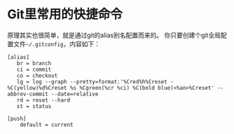 # Git里常用的快捷命令

原理其实也很简单，就是通过git的alias别名配置而来的。
你只要创建个git全局配置文件`~/.gitconfig`，内容如下：

```
[alias]
   br = branch
   ci = commit
   co = checkout
   lg = log --graph --pretty=format:'%Cred%h%Creset -%C(yellow)%d%Creset %s %Cgreen(%cr %ci) %C(bold blue)<%an>%Creset' --abbrev-commit --date=relative
   rd = reset --hard
   st = status

[push]
    default = current
```